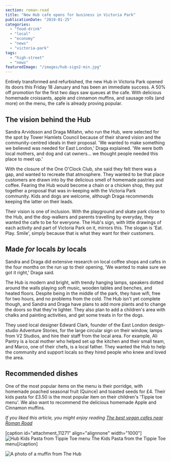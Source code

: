 ```yaml
---
section: roman-road
title: "New Hub cafe opens for business in Victoria Park"
publicationDate: "2019-01-25"
categories: 
  - "food-drink"
  - "local"
  - "economy"
  - "news"
  - "victoria-park"
tags: 
  - "high-street"
  - "news"
featuredImage: "/images/hub-sign2-min.jpg"
---
```


Entirely transformed and refurbished, the new Hub in Victoria Park opened its doors this Friday 18 January and has been an immediate success. A 50% off promotion for the first two days saw queues at the cafe. With delicious homemade croissants, apple and cinnamon muffins, and sausage rolls (and more) on the menu, the cafe is already proving popular.

## The vision behind the Hub

Sandra Arvidsson and Draga Millahn, who run the Hub, were selected for the spot by Tower Hamlets Council because of their shared vision and the community-centred ideals in their proposal. 'We wanted to make something we believed was needed for East London,' Draga explained. 'We were both local mothers, and dog and cat owners... we thought people needed this place to meet up.'

With the closure of the One O'Clock Club, she said they felt there was a gap, and wanted to recreate that atmosphere. They wanted to be that place customers are drawn into by the delicious smell of homemade pastries and coffee. Fearing the Hub would become a chain or a chicken shop, they put together a proposal that was in-keeping with the Victoria Park community. Kids and dogs are welcome, although Draga recommends keeping the latter on their leads.

Their vision is one of inclusion. With the playground and skate park close to the Hub, and the dog-walkers and parents travelling by everyday, they wanted the cafe to be for everyone. The Hub's sign, with little drawings of each activity and part of Victoria Park on it, mirrors this. The slogan is 'Eat. Play. Smile', simply because that is what they want for their customers.

## Made _for_ locals _by_ locals

Sandra and Draga did extensive research on local coffee shops and cafes in the four months on the run up to their opening, 'We wanted to make sure we got it right,' Draga said. 

The Hub is modern and bright, with trendy hanging lamps, speakers dotted around the walls playing soft music, wooden tables and benches, and heated floors. Despite being in the middle of the park, they have wifi, free for two hours, and no problems from the cold. The Hub isn't yet complete though, and Sandra and Draga have plans to add more plants and to change the doors so that they're lighter. They also plan to add a children's area with chalks and painting activities, and get some treats in for the dogs.

They used local designer Edward Clark, founder of the East London design-studio Adventure Stories, for the large circular sign on their window, lamps from V2 Studios, and hire their staff from the local area. For example, Ali Pantry is a local mother who helped set up the kitchen and their small team, and Marco, one of their chefs, is a local father. They wanted the Hub to help the community and support locals so they hired people who knew and loved the area.

## Recommended dishes

One of the most popular items on the menu is their porridge, with homemade poached seasonal fruit (Quince) and toasted seeds for £4. Their kids pasta for £3.50 is the most popular item on their children's 'Tippie toe menu'. We also want to recommend the delicious homemade Apple and Cinnamon muffins.

_If you liked this article, you might enjoy reading [The best vegan cafes near Roman Road](https://romanroadlondon.com/best-local-vegan-vegetarian-cafes-shops/)_

\[caption id="attachment\_11271" align="alignnone" width="1000"\]![Hub Kids Pasta from Tippie Toe menu](/images/kids-pasta-min.png) The Kids Pasta from the Tippie Toe menu\[/caption\]

![A photo of a muffin from The Hub ](/images/muffin-hub-min.jpg)


